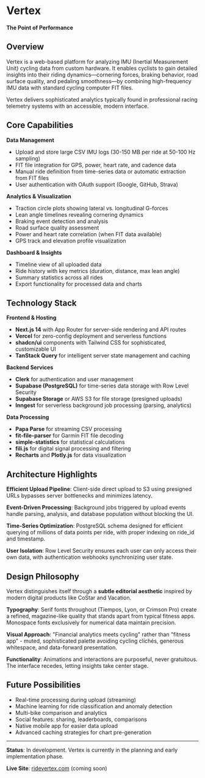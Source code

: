 # Vertex
**The Point of Performance**

## Overview

Vertex is a web-based platform for analyzing IMU (Inertial Measurement Unit) cycling data from custom hardware. It enables cyclists to gain detailed insights into their riding dynamics—cornering forces, braking behavior, road surface quality, and pedaling smoothness—by combining high-frequency IMU data with standard cycling computer FIT files.

Vertex delivers sophisticated analytics typically found in professional racing telemetry systems with an accessible, modern interface.

## Core Capabilities

**Data Management**
- Upload and store large CSV IMU logs (30-150 MB per ride at 50-100 Hz sampling)
- FIT file integration for GPS, power, heart rate, and cadence data
- Manual ride definition from time-series data or automatic extraction from FIT files
- User authentication with OAuth support (Google, GitHub, Strava)

**Analytics & Visualization**
- Traction circle plots showing lateral vs. longitudinal G-forces
- Lean angle timelines revealing cornering dynamics
- Braking event detection and analysis
- Road surface quality assessment
- Power and heart rate correlation (when FIT data available)
- GPS track and elevation profile visualization

**Dashboard & Insights**
- Timeline view of all uploaded data
- Ride history with key metrics (duration, distance, max lean angle)
- Summary statistics across all rides
- Export functionality for processed data and charts

## Technology Stack

**Frontend & Hosting**
- **Next.js 14** with App Router for server-side rendering and API routes
- **Vercel** for zero-config deployment and serverless functions
- **shadcn/ui** components with Tailwind CSS for sophisticated, customizable UI
- **TanStack Query** for intelligent server state management and caching

**Backend Services**
- **Clerk** for authentication and user management
- **Supabase (PostgreSQL)** for time-series data storage with Row Level Security
- **Supabase Storage** or AWS S3 for file storage (presigned uploads)
- **Inngest** for serverless background job processing (parsing, analytics)

**Data Processing**
- **Papa Parse** for streaming CSV processing
- **fit-file-parser** for Garmin FIT file decoding
- **simple-statistics** for statistical calculations
- **fili.js** for digital signal processing and filtering
- **Recharts** and **Plotly.js** for data visualization

## Architecture Highlights

**Efficient Upload Pipeline**: Client-side direct upload to S3 using presigned URLs bypasses server bottlenecks and minimizes latency.

**Event-Driven Processing**: Background jobs triggered by upload events handle parsing, analysis, and database population without blocking the UI.

**Time-Series Optimization**: PostgreSQL schema designed for efficient querying of millions of data points per ride, with proper indexing on ride_id and timestamp.

**User Isolation**: Row Level Security ensures each user can only access their own data, with authentication webhooks synchronizing user state.

## Design Philosophy

Vertex distinguishes itself through a **subtle editorial aesthetic** inspired by modern digital products like CoStar and Vacation. 

**Typography**: Serif fonts throughout (Tiempos, Lyon, or Crimson Pro) create a refined, magazine-like quality that stands apart from typical fitness apps. Monospace fonts exclusively for numerical data maintain precision.

**Visual Approach**: "Financial analytics meets cycling" rather than "fitness app" - muted, sophisticated palette avoiding cycling clichés, generous whitespace, and data-forward presentation.

**Functionality**: Animations and interactions are purposeful, never gratuitous. The interface recedes, letting insights take center stage.

## Future Possibilities

- Real-time processing during upload (streaming)
- Machine learning for ride classification and anomaly detection
- Multi-bike comparison and analytics
- Social features: sharing, leaderboards, comparisons
- Native mobile app for easier data upload
- Advanced caching strategies for chart pre-generation

---

**Status**: In development. Vertex is currently in the planning and early implementation phase.

**Live Site**: [ridevertex.com](https://ridevertex.com) (coming soon)
